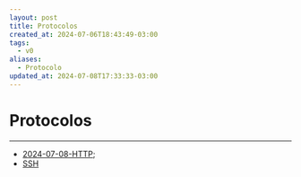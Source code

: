 ```yaml
---
layout: post
title: Protocolos
created_at: 2024-07-06T18:43:49-03:00
tags:
  - v0
aliases:
  - Protocolo
updated_at: 2024-07-08T17:33:33-03:00
---
```


# Protocolos
----

- [2024-07-08-HTTP](_insight/2024/07/2024-07-08-HTTP.md);
- [SSH](api/2024/06/2024-06-30-SSH.md)